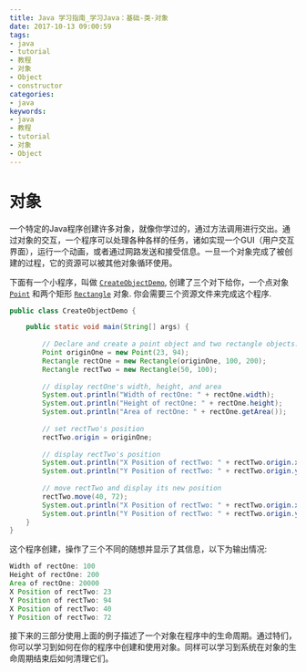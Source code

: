 ```yaml
---
title: Java 学习指南_学习Java：基础-类-对象
date: 2017-10-13 09:00:59
tags: 
- java
- tutorial
- 教程
- 对象
- Object
- constructor
categories:
- java
keywords:
- java
- 教程
- tutorial
- 对象
- Object
---
```


# 对象

一个特定的Java程序创建许多对象，就像你学过的，通过方法调用进行交出。通过对象的交互，一个程序可以处理各种各样的任务，诸如实现一个GUI（用户交互界面），运行一个动画，或者通过网路发送和接受信息。一旦一个对象完成了被创建的过程，它的资源可以被其他对象循环使用。

下面有一个小程序，叫做 [`CreateObjectDemo`](http://docs.oracle.com/javase/tutorial/java/javaOO/examples/CreateObjectDemo.java), 创建了三个对下给你，一个点对象 [`Point`](http://docs.oracle.com/javase/tutorial/java/javaOO/examples/Point.java) 和两个矩形 [`Rectangle`](http://docs.oracle.com/javase/tutorial/java/javaOO/examples/Rectangle.java) 对象. 你会需要三个资源文件来完成这个程序.

```java
public class CreateObjectDemo {

    public static void main(String[] args) {
		
        // Declare and create a point object and two rectangle objects.
        Point originOne = new Point(23, 94);
        Rectangle rectOne = new Rectangle(originOne, 100, 200);
        Rectangle rectTwo = new Rectangle(50, 100);
		
        // display rectOne's width, height, and area
        System.out.println("Width of rectOne: " + rectOne.width);
        System.out.println("Height of rectOne: " + rectOne.height);
        System.out.println("Area of rectOne: " + rectOne.getArea());
		
        // set rectTwo's position
        rectTwo.origin = originOne;
		
        // display rectTwo's position
        System.out.println("X Position of rectTwo: " + rectTwo.origin.x);
        System.out.println("Y Position of rectTwo: " + rectTwo.origin.y);
		
        // move rectTwo and display its new position
        rectTwo.move(40, 72);
        System.out.println("X Position of rectTwo: " + rectTwo.origin.x);
        System.out.println("Y Position of rectTwo: " + rectTwo.origin.y);
    }
}
```

这个程序创建，操作了三个不同的随想并显示了其信息，以下为输出情况:

```java
Width of rectOne: 100
Height of rectOne: 200
Area of rectOne: 20000
X Position of rectTwo: 23
Y Position of rectTwo: 94
X Position of rectTwo: 40
Y Position of rectTwo: 72
```

接下来的三部分使用上面的例子描述了一个对象在程序中的生命周期。通过特们，你可以学习到如何在你的程序中创建和使用对象。同样可以学习到系统在对象的生命周期结束后如何清理它们。